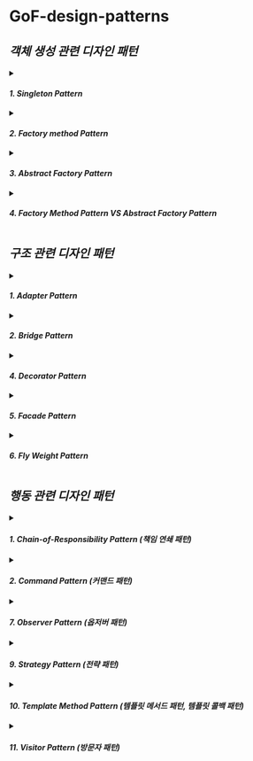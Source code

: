 # GoF-design-patterns

## ***객체 생성 관련 디자인 패턴***

<details markdown="1">
<summary> 

#### ***1. Singleton Pattern***  </summary>  
  
  
> 인스턴스를 오직 한개만 제공하는 클래스  
  
  
시스템 런타임, 환경 세팅에 대한 정보 등, 인스턴스가 여러개 일 때 문제가 생길 수 있는 경우가 있다.  
인스턴스를 오직 한개만 만들어 제공하는 클래스가 필요하다.  

```
아래는 가장 대표적인 SingleTon 방식이지만,
다른 쓰레드가 if문 안에 동시에 들어가게 된다면 Thread Safe하지 않게 되는 문제가 있다.

private static Object instance;

public static Object getInstance(){
  if(instance == null) {
    instance = new Object();
  }
  return instance;
}
```

```
# synchronized
동기화를 위해 synchronized 키워드를 사용할 수 있다.
이 방법의 단점은, getInstance() 메서드를 호출할 떄 마다 동기화 처리 작업떄문에 성능에 약간의 불이득이 생길 수 있다.

public static synchronized Object getInstance(){}
```

```
# 이른 초기화(eager initializtion)
객체를 생성하는데에 비용이 비싸지 않다면 아래의 이른 초기화(eager initializtion) 방식을 사용해 미리 생성할 수 있다.

private static final Object INSTANCE = new Object();

public static Object getInstance() {
  return INSTANCE;
}
```

```
# double checked locking
double checked locking으로 효율적인 동기화 블럭을 만들 수 있다.
여러 쓰레드가 활발한 상황에서 if문 안에 들어왔을때에만 대비해서 synchronized를 사용하기 떄문에 method단에 synchronized를 명시한 것 보다 성능에 유리하다.
또,instance를 필요한 시점에 만들 수 있다는 장점이 있다.
JAVA 1.5 이상부터 사용 가능하다.

private static volatile Object insatnce;

public static Object getInstance() {
  if(instance == null) {
    synchronized(Object.class) {
      if(instance == null) {
        instance = new Object();
      }
    }
  }
  return instance;
}
```

```
# static inner class
권장되는 방법중에 하나인 inner class를 활용하는 방법이다.
double checked locking 보다 단순하며 멀티쓰레드 환경에서도 안전하고, getInstance()가 호출될 때 ObjectHolder 클래스가 로딩이 되고 그 때   
instance를 생성하는 lazy loding이 가능한 코드가 된다.

private static class ObjectHolder {
  private static final Object INSTANCE = new Object();
}

public static Object getInstance() {
  return ObjectHolder.INSTANCE;
}


하지만, 리플랙션을 사용하게 되면 Singleton이 깨지게 된다.
Object object = Object.getInstance();

Constructor<Object> constructor = Object.class.getDeclaredConstructor();
constructor.setAccessible(true);
Object object1 = constructor.newInstance();

System.out.println(object == object1) ==> false 

따라서, 실무에서 사용을 할때에는 spring context에 bean으로 등록하고 사용하는게 좋다.
```



</details>




<details markdown="1">
<summary> 

#### ***2. Factory method Pattern***  </summary>  

> 구체적으로 어떤 인스턴스를 만들지는 서브클래스가 정한다.  
다양한 구현체가 있고, 그 중에서 특정한 구현체를 만들 수 있는 다양한 팩토리를 제공할 수 있다.
팩토리 패턴을 적용하면 변경에는 닫혀있고 확장에는 열려있는 개방폐쇄 원칙을 지키는 소프트웨어를 개발할 수 있다.

<img width="815" alt="ship_factory" src="https://user-images.githubusercontent.com/94272140/205433622-66f3ff3f-aa9f-4d4e-992a-861009bfd8fc.png">

```
-- old
기존 ShipFactory Class에서 분기에 의한 제품을 생산하고 있다.
public static Ship orderShip(String name, String email) {

  // Customizing for specific name
  if (name.equalsIgnoreCase("whiteship")) {
    ship.setLogo("\uD83D\uDEE5️");
  } else if (name.equalsIgnoreCase("blackship")) {
    ship.setLogo("⚓");
  }

  // coloring
  if (name.equalsIgnoreCase("whiteship")) {
    ship.setColor("whiteship");
  } else if (name.equalsIgnoreCase("blackship")) {
    ship.setColor("black");
  }
...


-- new
// ShipFactory 클래스를 Interface로 만들고 이를 상속받은 제품별 Factory 클래스를 생성한다.
// default 메서드를 사용해 Interface 내부에서 구현이 가능하다.

- ShipFactory Interface
public interface ShipFactory {

    default Ship orderShip(String name, String email) {
        validate(name, email);
        prepareFor(name);

        Ship ship = createShip();
        sendEmailTo(email, ship);
        return ship;
    }
...

- WhiteShipFactory Class
public class WhiteShipFactory implements ShipFactory{

    @Override
    public Ship createShip() {
        return new WhiteShip();
    }

// use
Ship whiteship = new WhiteShipFactory().orderShip("WhiteShip", "hong@email.com");
Ship blackship = new BlackShipFactory().orderShip("Blackship", "keesun@mail.com");
```


```
// 하지만, 위와 같이 사용하면 변경에 열려있다. 따라서 아래의 print 메서드와 같이 ShipFactory 인터페이스 형태로 받아 사용한다면 변경에 닫힌 소스를 구현할 수 있다.

Client client = new Client();
client.print(new WhiteShipFactory(), "whiteship", "lee@email.com");
client.print(new BlackShipFactory(), "whiteship", "lee@email.com");

private void print(ShipFactory shipFactory, String name, String email) {
  System.out.println(shipFactory.orderShip(name, email));
}

```

```
실무에서는 아래와 같은 단순한 factory method pattern을 많이 사용한다.
=> 매개변수의 값에 따라 또는 메소드에 따라 각기 다른 인스턴스를 리턴하는 단순한 버전의 팩토리 패턴


public Object createProduct(String name) {
  if (name.equals("whiteship")) {
    return new WhiteShip();
  } else if (name.equals("blackship")) {
    return new BlackShip();
  }

  throw new IllegalArgumentException();
}


JAVA  
- java.lang.Calendar OR java.lang.NumberFormat  

스프링 BeanFactory  
- Object 타입의 Product를 만드는 BeanFactory라는 Creator가 있다.
```
</details>








<details markdown="1">
<summary> 

#### ***3. Abstract Factory Pattern***  </summary>  


> 서로 관련있는 여러 객체를 만들어주는 인터페이스  
구체적으로 어떤 클래스의 인스턴스를 사용하는지 감출 수 있다.  
클라이언트 코드에서 구체적인 클래스의 의존성을 제거한다.  

![ship_abstract_factory](https://user-images.githubusercontent.com/94272140/205433590-3c64f954-bb97-49c6-ac8e-08b080ae818a.png)

```
Abstract Factory Pattern은 Factory pattern과 다르게 팩토리를 사용하는 방법에 초점을 두고있다.

// 사용
ShipFactory shipFactory = new WhiteShipFactory(new WhitePartsProFactory());
Ship ship = shipFactory.createShip();


// WhiteShipFactory
구체적인 팩토리 클래스 내부에서 추상화를 시켜놓은 배에 사용될 Parts 클래스를 주입받아 사용
private ShipPartsFactory shipPartsFactory;

public WhiteShipFactory(ShipPartsFactory shipPartsFactory) {
  this.shipPartsFactory = shipPartsFactory;
}

@Override
public Ship createShip() {
  Ship ship = new WhiteShip();
  ship.setAnchor(shipPartsFactory.createAnchor());
  ship.setWheel(shipPartsFactory.createWheel());
  return ship;
}
```




 







</details>


<details markdown="1">
<summary> 

#### ***4. Factory Method Pattern VS Abstract Factory Pattern***  </summary>  
  
  
- 모양과 효과는 비슷하지만,,,  
둘 다 구체적인 객체 생성 과정을 추상화한 인터페이스를 제공한다.  
  
  
- 관점이 다르다  
팩토리 메서드 패턴은 "팩토리를 구현하는 방법"에 초점을 둔다.  
추상 팩토리 패턴은 "팩토리를 사용하는 방법"에 초점을 둔다.  
  
  
- 목적이 조금 다르다  
팩토리 메서드 패턴은 구체적인 객체 생성 과정을 하위 또는 구체적인 클래스로 옮기는 것이 목적.  
추상 팩토리 패턴은 관련있는 여러 객체를 구체적인 클래스에 의존하지 않고 만들 수 있게 해주는 것이 목적.  
  

> 소스 내부 _04_study의 Computer Class를 기반으로 팩토리, 추상 팩토리 패턴 비교
<img width="2302" alt="스크린샷 2022-12-03 오후 6 20 28" src="https://user-images.githubusercontent.com/94272140/205433753-564fc281-9cec-41ac-8d04-72c640cafc97.png">



</details>

















## ***구조 관련 디자인 패턴***  

<details markdown="1">
<summary> 

#### ***1. Adapter Pattern***  </summary>  
  
  
> 기존 코드를 클라이언트가 사용하는 인터페이스의 구현체로 바꿔주는 패턴

클라이언트가 사용하는 인터페이스를 따르지 않는 기존 코드를 재사용할 수 있게 해준다.


장점
- 기존 코드를 변경하지 않고 원하는 인터페이스 구현체를 만들어 재사용할 수 있다. (개방 폐쇄의 원칙)
- 기존 코드가 하던 일과 특정 인터페이스 구현체로 변환하는 작업을 각기 다른 클래스로 분리하여 관찰할 수 있다. (단일 책임 원칙)
  
단점
- 새 클래스가 생겨 복잡도가 증가할 수 있다. 경우에 따라서는 기존 코드가 해당 인터페이스를 구현하도록 수정하는 것이 좋은 선택이 될 수도 있다.

</details>




<details markdown="1">
<summary> 

#### ***2. Bridge Pattern***  </summary>  

> 추상적인 것과 구체적인 것을 분리하여 연결하는 패턴
하나의 계층 구조일 때 보다 각기 나누었을 때 독립적인 계층 구조로 발전시킬 수 있다.
서로 성격이 상이한 것들을 분리해 하나의 계층구조가 아닌 둘 사이를 연결하는 브릿지 패턴


장점
- 추상적인 코드를 구체적인 코드 변경 없이도 독립적으로 확장할 수 있다.
- 추상적인 코드와 구체적인 코드를 분리할 수 있다.

단점 
- 계층 구조가 늘어나 복잡도가 증가할 수 있다.


```
--old
기존 소스는 Champion interface를 구현하여 같은 동작을 하는 소스를 계속 작성해야한다.
public class KDA아리 implements Champion {

    @Override
    public void move() {
        System.out.println("KDA 아리 move");
    }

    @Override
    public void skillQ() {
        System.out.println("KDA 아리 Q");
    }

-- new
Champion를 구현한 DefaultChampion 브릿지를 만들어 추상적인코드를 구체적인 코드 변경 없이도 독립적으로 확장할 수 있게 만든다.
public class DefaultCampion implements Champion {

    private Skin skin;
    private String name;

    public DefaultCampion(Skin skin, String name) {
        this.skin = skin;
        this.name = name;
    }

    @Override
    public void move() {
        System.out.printf("%s %s move\n", skin.getName(), this.name);
    }

    @Override
    public void skillQ() {
        System.out.printf("%s %s skill Q\n", skin.getName(), this.name);
    }
    ...
    
    
// 구체적인 챔피언 클래스    
public class 아리 extends DefaultCampion {

public 아리(Skin skin) {
        super(skin, "아리");
    }
}
```
</details>



<details markdown="1">
<summary> 

#### ***4. Decorator Pattern***  </summary>  

> 기존 코드를 변경하지 않고 부가 기능을 추가하는 패턴  
상속이 아닌 위임을 사용해서 보다 유연하게(런타임에) 부가 기능을 추가하는 것도 가능하다.  


장점  
- 새로운 클래스를 만들지 않고 기존 기능을 조합할 수 있다.  
- 컴파일 타임이 아닌 런타임에 동적으로 기능을 변경할 수 있다.  
  
단점  
- 데코레이터를 조합하는 코드가 복잡할 수 있다.  




```
-- old
클라이언트의 코드는 바뀌지 않지만, trimming과 spam filtering을 동시에 적용할 수 없는 상속의 한계가 있다.
Client client = new Client(new SpamFilteringCommentService()); <--
Client client = new Client(new TrimmingCommentService());      <--
client.writeComment("오징어게임");
client.writeComment("보는게 하는거 보다 재밌을 수가 없지...");
client.writeComment("http://whiteship.me");


-- new  

1. 본연의 일만 담당하는 trimming과 spam filtering class를 만들어 단일책임원칙을 지킬 수 있다.  
public class SpamFilteringCommentDecorator extends CommentDecorator {

    public SpamFilteringCommentDecorator(CommentService commentService) {
        super(commentService);
    }

    @Override
    public void addComment(String comment) {
        if (isNotSpam(comment)) {
            super.addComment(comment);
        }
    }
    ...


2. 또, 상속이 아닌 인터페이스를 사용하기때문에 filtering의 조합을 자유롭게 사용할 수 있는 장점이 있다.
if(enabledSpamFilter) {
  commentService = new SpamFilteringCommentDecorator(commentService);
}

if(enabledTrimming) {
  commentService = new TrimmingCommentDecorator(commentService);
}


3. filter가 추가되거나 조합한다 하더라도 DefaultCommentService나 Client의 코드는 전혀 변경이 없으며,  
소스의 변경 없이 확장 가능한 개방폐쇄의 원칙을 지킬 수 있다.  
public class DefaultCommentService implements CommentService {

    @Override
    public void addComment(String comment) {
        System.out.println(comment);
    }
    
    기능의 확장 ...

// App
CommentService commentService = new DefaultCommentService();


4. 클라이언트 코드가 인터페이스를 사용하여 의존성을 역전할 수 있기 때문에 의존역전원칙을 지킬 수 있다.  
private CommentService commentService;

public Client(CommentService commentService) {
  this.commentService = commentService;
}

public void writeComment(String comment) {
  commentService.addComment(comment);
}
```
</details>





<details markdown="1">
<summary> 

#### ***5. Facade Pattern***  </summary>  
  
> 복잡한 서브 시스템 의존성을 최소화하는 방법.  
클라이언트가 사용해야하는 복잡한 서브 시스템 의존성을 간단한 인터페이스로 추상화 할 수 있다.  

장점   
- 서브 시스템에 대한 의존성을 한곳으로 모을 수 있다.
  
단점  
- 퍼사드 클래스가 서브 시스템에 대한 모든 의존성을 가지게 된다.  




</details>



<details markdown="1">
<summary> 

#### ***6. Fly Weight Pattern***  </summary>  

> 객체를 가볍게 만들어 메모리 사용을 줄이는 패턴
자주 변하는 속성과 변하지 않는 속성을 분리하고 재사용하여 메모리 사용을 줄일 수 있다.

장점  
- 어플리케이션에서 사용하는 메모리를 줄일 수 있다.

단점  
- 복잡도가 증가한다.


```
-- old
// 자주 변하는 속성까지 계속해서 객체를 생성하고 있다.
Character c1 = new Character('h', "white", "Nanum", 12); 
Character c2 = new Character('e', "white", "Nanum", 12);
Character c3 = new Character('l', "white", "Nanum", 12);
...
```

```
-- new
// fontFamily, fontSize는 자주 변하지 않는 속성이라 판단하여 Font 클래스로 묶고 FontFactory 클래스에서 Cache를 통해 관리한다.

// Font 
// 인스턴스 공유를 목적으로 하기 때문에 final 키워드를 붙이고 getter만 구현한다.  
public final class Font {

    final String family;
    final int size;

    public Font(String family, int size) {
        this.family = family;
        this.size = size;
    }

// FontFactory
private Map<String, Font> cache = new HashMap<>();
public Font getFont(String font) {
  if (cache.containsKey(font)) {
    return cache.get(font);
  } else {
    String[] split = font.split(":");
    Font newFont = new Font(split[0], Integer.parseInt(split[1]));
    cache.put(font, newFont);
    return newFont;
  }
}


// Client
FontFactory fontFactory = new FontFactory();
Character c1 = new Character('h', "white", fontFactory.getFont("nanum:12"));
Character c2 = new Character('e', "white", fontFactory.getFont("nanum:12"));
...
```
</details>










## ***행동 관련 디자인 패턴***  


<details markdown="1">
<summary> 

#### ***1. Chain-of-Responsibility Pattern (책임 연쇄 패턴)***  </summary>  
  
  
> 요청을 보내는 쪽(sender)과 요청을 처리하는 쪽(receiver)의 분리하는 패턴

핸들러 체인을 사용해서 요청을 처리한다.


장점
- 메인코드를 변경하지 않고 새로운 핸들러를 체인에 추가할 수 있다.
- 또한 핸들러 순서를 얼마든지 변경할 수 있다.
- 핸들러들은 각각 본인의 할 일만 가지고 있다.(단일 책임 원칙)

단점
- 연쇄적으로 흘러가다 보니 디버깅이 번거로울 수 있다.
</details>






<details markdown="1">
<summary> 

#### ***2. Command Pattern (커맨드 패턴)***  </summary>  
  
> 요청을 캡슐화 하여 호출자(invoker)와 수신자(receiver)를 분리하는 패턴.  
요청을 처리하는 방법이 바뀌더라도, 호출자의 코드는 변경되지 않는다.  
  
  
장점  
- 기존 코드를 변경하지 않고 새로운 커맨드를 만들 수 있다.  
- 수신자의 코드가 변경되어도 호출자의 코드는 변경되지 않는다.  
- 커맨드 객체를 로깅, DB에 저장, 네트워크로 전송하는 등 다양한 방법으로 활용할 수도 있다.  
  
단점  
- 코드가 복잡하고 클래스가 많아진다.
  
  
  
```
-- old
receiver에 해당하는 코드를 직접 사용하기 때문에, receiver의 코드가 바뀌면 모든 invoker의 코드가 바뀌게 된다.

public Button(Light light) {
        this.light = light;
}

public void press() {
  light.off();
}


public static void main(String[] args) {
  Button button = new Button(new Light());
  button.press();
  ...
}       
```

```
-- new
command 패턴을 사용하게 되면 command만 바뀐다.
receiver(Light)가 바뀌더라도 invoker(Button)의 변화 범위가 없거나 축소된다.

public Button(Command command) {
  this.command = command;
}

public void press() {
  command.execute();
}

public static void main(String[] args) {
  Button button = new Button(new LightOnCommand(new Light()));

  button.press();
  button.press();
}
```
</details>



<details markdown="1">
<summary> 

#### ***7. Observer Pattern (옵저버 패턴)***  </summary>  

다수의 객체가 특정 객체 상태 변화를 감지하고 알림을 받는 패턴.  
- 발생(Publish) - 구독(subscribe) 패턴을 구현할 수 있다.  

장점  
- 상태를 변경하는 객체(publisher)와 변경을 감지하는 객체(subscriber)의 관계를 느슨하게 유지할 수 있다.  
- Subject의 상태 변경을 주기적으로 조회하지 않고 자동으로 감지할 수 있다.  
- 런타임에 옵저버를 추가하거나 제거할 수 있다.  

단점  
- 복잡도가 증가한다.  
- 다수의 Observer 객체를 등록 이후 해지 않는다면 memory leak이 발생할 수도 있다.  



</details>


<details markdown="1">
<summary> 

#### ***9. Strategy Pattern (전략 패턴)***  </summary>  

> 일을 수행하는 방법이 여러가지 일때, 여러 알고리즘을 각각의 개별적인 클래스로 캡슐화를 하고 캡슐화되어있는 것을 공통의 인터페이스로 추상화 해서  
로직을 사용하는 곳에서는 추상화된 인터페이스만 사용함으로써 코드는 바뀌지 않지만 알고리즘을 바꿔낄수 있는 패턴이다.

> 여러 알고리즘을 캡슐화 하고 상호 교환 가능하게 만드는 패턴.  
컨텍스트에서 사용할 알고리즘을 클라이언트가 직접 선택한다.

장점 
- 새로운 전략을 추가하더라도 기존 코드를 변경하지 않는다.
- 상속 대신 위임을 사용할 수 있다.
- 런타임에 전략을 변경할 수 있다.


단점
- 복잡도가 증가한다.
- 클라이언트 코드가 구체적인 전략을 알아야 한다.

```
1. Speed라는 인터페이스를 상속받은 전략 클래스를 생성한다.
public class Normal implements Speed {
    @Override
    public void blueLight() {
        System.out.println("무 궁 화    꽃   이");
    }

    @Override
    public void redLight() {
        System.out.println("피 었 습 니  다.");
    }
...

2. 파라미터로 인터페이스를 받아 사용한다.
public class BlueLightRedLight {
  public void blueLight(Speed speed) {
        speed.blueLight();
    }

    public void redLight(Speed speed) {
        speed.redLight();
    }
    ...

3. 전략만 바꿔주며 사용이 가능하며 익명클래스로 사용할 수 있다.
BlueLightRedLight game = new BlueLightRedLight();
        game.blueLight(new Normal());
        game.redLight(new Faster());

        game.blueLight(new Speed() {
            @Override
            public void blueLight() {

            }

            @Override
            public void redLight() {

            }
        });
```
</details>







<details markdown="1">
<summary> 

#### ***10. Template Method Pattern (템플릿 메서드 패턴, 템플릿 콜백 패턴)*** </summary>  

> 알고리즘 구조를 서브 클래스가 확장할 수 있도록 템플릿으로 제공하는 방법.  
추상 클래스는 템플릿을 제공하고 하위 클래스는 구체적인 알고리즘을 제공한다.  

장점 
- 템플릿 코드를 재사용하고 중복 코드를 줄일 수 있다.  
- 템플릿 코드를 변경하지 않고 상속을 받아서 구체적인 알고리즘만 변경할 수 있다.  

단점  
- 리스코프 치환 원칙을 위반할 수도 있다.  
- 알고리즘 구조가 복잡할수록 템플릿을 유지하기 어려워진다.  




```
같은 로직을 사용하는 메서드 내부의 소스를 템플릿으로 제공하기 위해 class를 abstract class로 만든다.

public int process() {
        try(BufferedReader reader = new BufferedReader(new FileReader(path))) {
            int result = 0;
            String line = null;
            while((line = reader.readLine()) != null) {
                result = getResult(result, Integer.parseInt(line));  <<<<<<<<<<<<<<<<<<<<<<
            }
            return result;
        } catch (IOException e) {
            throw new IllegalArgumentException(path + "에 해당하는 파일이 없습니다.", e);
        }
    }

protected abstract int getResult(int result, int number);


// 곱하기, 더하기 등의 구체적인 클래스에서 상속받아 abstract 메서드를 구현한다.
@Override
protected int getResult(int result, int number) {
  return result += number;
}
```

- 템플릿 콜백 패턴
> 콜백으로 상속 대신 위임을 사용하는 템플릿 패턴.  
상속 대신 익명 내부 클래스 또는 람다 표현식을 활용할 수 있다.  

```
템플릿 콜백 패턴을 사용하여 위 소스를 좀 더 간한하게 리팩토링 할 수 있다.

// 1. 목적에 맞게 구현될 메서드 getResult를 인터페이스화 시킨다.
public interface Operator {
    int getResult(int result, int number);
}

// 2. 인터페이스를 파라미터로 받아 사용한다.
public int process(Operator operator) {
        try(BufferedReader reader = new BufferedReader(new FileReader(path))) {
            int result = 0;
            String line = null;
            while((line = reader.readLine()) != null) {
                result = operator.getResult(result, Integer.parseInt(line));
            }
            return result;
        } catch (IOException e) {
            throw new IllegalArgumentException(path + "에 해당하는 파일이 없습니다.", e);
        }
}

// 3. 익명 내부 클래스 혹은 람다식으로 목적에 맞게 구현하여 사용한다.
FileProcessor fileProcessor = new FileProcessor("number.txt");

int result = fileProcessor.process(new Operator() {
            @Override
            public int getResult(int result, int number) {
                return result += number;
            }
        });
        
OR        
       
int result = fileProcessor.process((result1, number) -> result1 += number);

// 4. 여러곳에서 사용되는 로직이라면 클래스로 구현하여 만들어 사용할수도 있다.
public class Plus implements Operator {
    @Override
    public int getResult(int result, int number) {
        return result += number;
    }
}

int result = fileProcessor.process(new Plus());
```




</details>







<details markdown="2">
<summary> 

#### ***11. Visitor Pattern (방문자 패턴)*** </summary>  

> 기존 코드를 변경하지 않고 새로운 기능을 추가하는 방법.  
  
장점   
  - 기존 코드를 변경하지 않고 새로운 코드를 추가할 수 있다.  
  - 추가 기능을 한 곳에 모아둘 수 있다.  
  
단점    
  - 복잡하다.  
  - 새로운 Element를 추가하거나 제거할 때 모든 Visitor 코드를 변경해야 한다.
  




</details>




